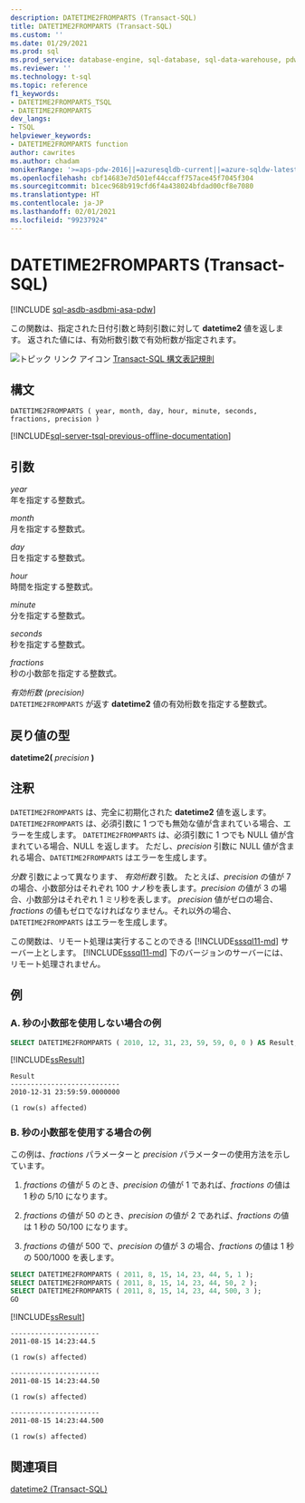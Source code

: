 ```yaml
---
description: DATETIME2FROMPARTS (Transact-SQL)
title: DATETIME2FROMPARTS (Transact-SQL)
ms.custom: ''
ms.date: 01/29/2021
ms.prod: sql
ms.prod_service: database-engine, sql-database, sql-data-warehouse, pdw
ms.reviewer: ''
ms.technology: t-sql
ms.topic: reference
f1_keywords:
- DATETIME2FROMPARTS_TSQL
- DATETIME2FROMPARTS
dev_langs:
- TSQL
helpviewer_keywords:
- DATETIME2FROMPARTS function
author: cawrites
ms.author: chadam
monikerRange: '>=aps-pdw-2016||=azuresqldb-current||=azure-sqldw-latest||>=sql-server-2016||>=sql-server-linux-2017||=azuresqldb-mi-current'
ms.openlocfilehash: cbf14683e7d501ef44ccaff757ace45f7045f304
ms.sourcegitcommit: b1cec968b919cfd6f4a438024bfdad00cf8e7080
ms.translationtype: HT
ms.contentlocale: ja-JP
ms.lasthandoff: 02/01/2021
ms.locfileid: "99237924"
---
```

# <a name="datetime2fromparts-transact-sql"></a>DATETIME2FROMPARTS (Transact-SQL)
[!INCLUDE [sql-asdb-asdbmi-asa-pdw](../../includes/applies-to-version/sql-asdb-asdbmi-asa-pdw.md)]

この関数は、指定された日付引数と時刻引数に対して **datetime2** 値を返します。 返された値には、有効桁数引数で有効桁数が指定されます。
  
![トピック リンク アイコン](../../database-engine/configure-windows/media/topic-link.gif "トピック リンク アイコン") [Transact-SQL 構文表記規則](../../t-sql/language-elements/transact-sql-syntax-conventions-transact-sql.md)
  
## <a name="syntax"></a>構文  
  
```syntaxsql
DATETIME2FROMPARTS ( year, month, day, hour, minute, seconds, fractions, precision )  
```  
  
[!INCLUDE[sql-server-tsql-previous-offline-documentation](../../includes/sql-server-tsql-previous-offline-documentation.md)]

## <a name="arguments"></a>引数
*year*  
年を指定する整数式。
  
*month*  
月を指定する整数式。
  
*day*  
日を指定する整数式。
  
*hour*  
時間を指定する整数式。
  
*minute*  
分を指定する整数式。
  
*seconds*  
秒を指定する整数式。
  
*fractions*  
秒の小数部を指定する整数式。
  
*有効桁数 (precision)*  
`DATETIME2FROMPARTS` が返す **datetime2** 値の有効桁数を指定する整数式。
  
## <a name="return-types"></a>戻り値の型
**datetime2(** *precision* **)**
  
## <a name="remarks"></a>注釈  
`DATETIME2FROMPARTS` は、完全に初期化された **datetime2** 値を返します。 `DATETIME2FROMPARTS` は、必須引数に 1 つでも無効な値が含まれている場合、エラーを生成します。 `DATETIME2FROMPARTS` は、必須引数に 1 つでも NULL 値が含まれている場合、NULL を返します。 ただし、*precision* 引数に NULL 値が含まれる場合、`DATETIME2FROMPARTS` はエラーを生成します。

*分数* 引数によって異なります、 *有効桁数* 引数。 たとえば、*precision* の値が 7 の場合、小数部分はそれぞれ 100 ナノ秒を表します。*precision* の値が 3 の場合、小数部分はそれぞれ 1 ミリ秒を表します。 *precision* 値がゼロの場合、*fractions* の値もゼロでなければなりません。それ以外の場合、`DATETIME2FROMPARTS` はエラーを生成します。
  
この関数は、リモート処理は実行することのできる [!INCLUDE[sssql11-md](../../includes/sssql11-md.md)] サーバー上とします。 [!INCLUDE[sssql11-md](../../includes/sssql11-md.md)] 下のバージョンのサーバーには、リモート処理されません。  
  
## <a name="examples"></a>例  
  
### <a name="a-an-example-without-fractions-of-a-second"></a>A. 秒の小数部を使用しない場合の例  
  
```sql
SELECT DATETIME2FROMPARTS ( 2010, 12, 31, 23, 59, 59, 0, 0 ) AS Result;  
```  
  
[!INCLUDE[ssResult](../../includes/ssresult-md.md)]
  
```
Result  
---------------------------  
2010-12-31 23:59:59.0000000  
  
(1 row(s) affected)  
```  
  
### <a name="b-example-with-fractions-of-a-second"></a>B. 秒の小数部を使用する場合の例  
この例は、*fractions* パラメーターと *precision* パラメーターの使用方法を示しています。
  
1.  *fractions* の値が 5 のとき、*precision* の値が 1 であれば、*fractions* の値は 1 秒の 5/10 になります。  
  
2.  *fractions* の値が 50 のとき、*precision* の値が 2 であれば、*fractions* の値は 1 秒の 50/100 になります。  
  
3.  *fractions* の値が 500 で、*precision* の値が 3 の場合、*fractions* の値は 1 秒の 500/1000 を表します。  
  
```sql
SELECT DATETIME2FROMPARTS ( 2011, 8, 15, 14, 23, 44, 5, 1 );  
SELECT DATETIME2FROMPARTS ( 2011, 8, 15, 14, 23, 44, 50, 2 );  
SELECT DATETIME2FROMPARTS ( 2011, 8, 15, 14, 23, 44, 500, 3 );  
GO  
```  
  
[!INCLUDE[ssResult](../../includes/ssresult-md.md)]
  
```
----------------------  
2011-08-15 14:23:44.5  
  
(1 row(s) affected)  
  
----------------------  
2011-08-15 14:23:44.50  
  
(1 row(s) affected)  
  
----------------------  
2011-08-15 14:23:44.500  
  
(1 row(s) affected)  
```  
  
## <a name="see-also"></a>関連項目
[datetime2 &#40;Transact-SQL&#41;](../../t-sql/data-types/datetime2-transact-sql.md)
  
  

